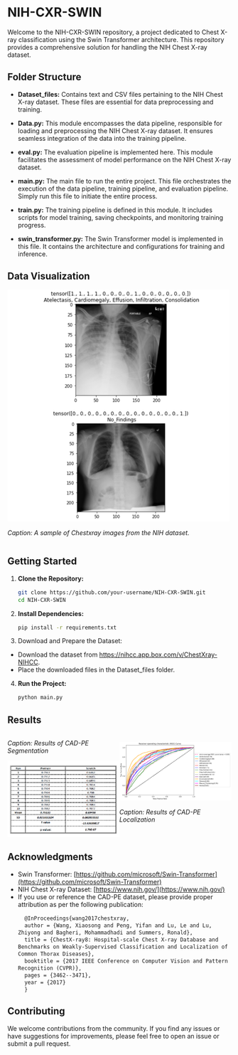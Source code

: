 # NIH-CXR-SWIN

Welcome to the NIH-CXR-SWIN repository, a project dedicated to Chest X-ray classification using the Swin Transformer architecture. This repository provides a comprehensive solution for handling the NIH Chest X-ray dataset.

## Folder Structure

- **Dataset_files:** Contains text and CSV files pertaining to the NIH Chest X-ray dataset. These files are essential for data preprocessing and training.

- **Data.py:** This module encompasses the data pipeline, responsible for loading and preprocessing the NIH Chest X-ray dataset. It ensures seamless integration of the data into the training pipeline.

- **eval.py:** The evaluation pipeline is implemented here. This module facilitates the assessment of model performance on the NIH Chest X-ray dataset.

- **main.py:** The main file to run the entire project. This file orchestrates the execution of the data pipeline, training pipeline, and evaluation pipeline. Simply run this file to initiate the entire process.

- **train.py:** The training pipeline is defined in this module. It includes scripts for model training, saving checkpoints, and monitoring training progress.

- **swin_transformer.py:** The Swin Transformer model is implemented in this file. It contains the architecture and configurations for training and inference.

## Data Visualization

<div style="display: flex; justify-content: space-between; align-items: center;">

  <div>
    <img src="images/visualization.png" alt="NIH chest xrays" width="500"/>
    <p><em>Caption: A sample of Chestxray images from the NIH dataset.</em></p>
  </div>

</div>


## Getting Started

1. **Clone the Repository:**
   ```bash
   git clone https://github.com/your-username/NIH-CXR-SWIN.git
   cd NIH-CXR-SWIN
   ```

2. **Install Dependencies:**
   ```bash
   pip install -r requirements.txt
   ```

3. Download and Prepare the Dataset:

- Download the dataset from https://nihcc.app.box.com/v/ChestXray-NIHCC.
- Place the downloaded files in the Dataset_files folder.

4. **Run the Project:**
   ```bash
   python main.py
   ```

## Results

<div style="display: flex; justify-content: space-between; align-items: center;">

  <div>
    <p><em>Caption: Results of CAD-PE Segmentation</em></p>
    <img src="images/AUC_scores.png" alt="Mean AUC Scores" width="500"/>
    
  </div>

  <div>
    <img src="images/pretrained_97_2ROC_Curve.png" alt="ROC Curve" width="500"/>
    <p><em>Caption: Results of CAD-PE Localization</em></p>
  </div>

</div>


## Acknowledgments

- Swin Transformer: [https://github.com/microsoft/Swin-Transformer](https://github.com/microsoft/Swin-Transformer)
- NIH Chest X-ray Dataset: [https://www.nih.gov/](https://www.nih.gov/)
- If you use or reference the CAD-PE dataset, please provide proper attribution as per the following publication:
  ```plaintext 
    @InProceedings{wang2017chestxray,
    author = {Wang, Xiaosong and Peng, Yifan and Lu, Le and Lu, Zhiyong and Bagheri, Mohammadhadi and Summers, Ronald},
    title = {ChestX-ray8: Hospital-scale Chest X-ray Database and Benchmarks on Weakly-Supervised Classification and Localization of Common Thorax Diseases},
    booktitle = {2017 IEEE Conference on Computer Vision and Pattern Recognition (CVPR)},
    pages = {3462--3471},
    year = {2017}
    }
    ``` 

## Contributing

We welcome contributions from the community. If you find any issues or have suggestions for improvements, please feel free to open an issue or submit a pull request.
